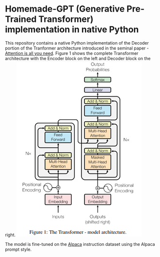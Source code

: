 # Homemade-GPT (Generative Pre-Trained Transformer) implementation in native Python


This repository contains a native Python implementation of the Decoder portion of the Tranformer architecture introduced in the seminal paper - [Attention is all you need](https://arxiv.org/abs/1706.03762).
Figure 1 shows the complete Transformer architecture with the Encoder block on the left and Decoder block on the right.
![img](./assets/transformer_architecture.png)

The model is fine-tuned on the [Alpaca](https://crfm.stanford.edu/2023/03/13/alpaca.html) instruction dataset using the Alpaca prompt style.